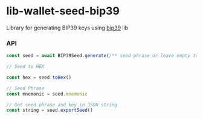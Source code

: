 # lib-wallet-seed-bip39

Library for generating BIP39 keys using [bip39](https://github.com/bitcoinjs/bip39) lib

### API

```javascript
const seed = await BIP39Seed.generate(/** seed phrase or leave empty to generate one */)

// Seed to HEX

const hex = seed.toHex()

// Seed Phrase
const mnemonic = seed.mnemonic

// Get seed phrase and key in JSON string
const string = seed.exportSeed()

```

